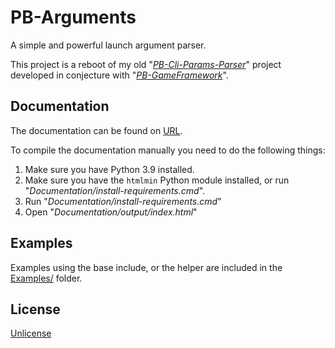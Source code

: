 # PB-Arguments
A simple and powerful launch argument parser.

This project is a reboot of my old "*[PB-Cli-Params-Parser](https://github.com/aziascreations/PB-Cli-Params-Parser)*"
project developed in conjecture with "*[PB-GameFramework](https://github.com/aziascreations/PB-GameFramework)*".

## Documentation
The documentation can be found on [URL](#abc).

To compile the documentation manually you need to do the following things:

1. Make sure you have Python 3.9 installed.
2. Make sure you have the `htmlmin` Python module installed, or run "*Documentation/install-requirements.cmd*".
3. Run "*Documentation/install-requirements.cmd*"
4. Open "*Documentation/output/index.html*"

## Examples
Examples using the base include, or the helper are included in the [Examples/](Examples) folder.

## License
[Unlicense](LICENSE)

